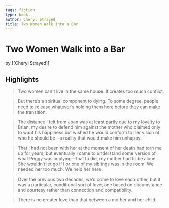 ```yaml
---
tags: fiction
type: book
author: Cheryl Strayed
title: Two Women Walk into a Bar
---
```


# Two Women Walk into a Bar
by [[Cheryl Strayed]]

## Highlights
> Two women can't live in the same house. It creates too much conflict.

> But there’s a spiritual component to dying. To some degree, people need to release whatever’s holding them here before they can make the transition.

> The distance I felt from Joan was at least partly due to my loyalty to Brian, my desire to defend him against the mother who claimed only to want his happiness but wished he would conform to her vision of who he should be—a reality that would make him unhappy.

> That I had not been with her at the moment of her death had torn me up for years, but eventually I came to understand some version of what Peggy was implying—that to die, my mother had to be alone. She wouldn’t let go if I or one of my siblings was in the room. We needed her too much. We held her here.

> Over the previous two decades, we’d come to love each other, but it was a particular, conditional sort of love, one based on circumstance and courtesy rather than connection and compatibility.

> There is no greater love than that between a mother and her child.
